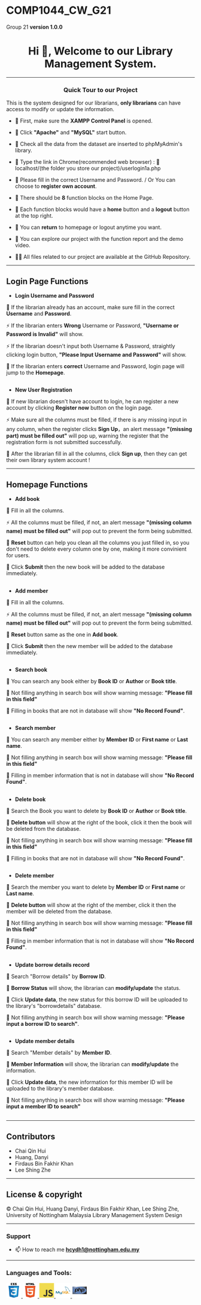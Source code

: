 # COMP1044_CW_G21
Group 21 **version 1.0.0**
<h1 align="center">Hi 👋, Welcome to our Library Management System.</h1>

---

<h3 align="center">Quick Tour to our Project</h3>

This is the system designed for our librarians, **only librarians** can have access to modify or update the information.

- 🔭 First, make sure the **XAMPP Control Panel** is opened.

- 🤝 Click **"Apache"** and **"MySQL"** start button.

- 👨‍ Check all the data from the dataset are inserted to phpMyAdmin's library.

- 📝 Type the link in Chrome(recommended web browser) : 💬 localhost/(the folder you store our project)/userlogin1a.php

- 👯 Please fill in the correct Username and Password. / Or You can choose to **register own account**.

- 🌱 There should be **8** function blocks on the Home Page.

- 🤝 Each function blocks would have a **home** button and a **logout** button at the top right.

- 👯 You can **return** to homepage or logout anytime you want.

- 💬 You can explore our project with the function report and the demo video.

- 👨‍💻 All files related to our project are available at the GitHub Repository.

---

## Login Page Functions

- **Login Username and Password**

👯 If the librarian already has an account, make sure fill in the correct **Username** and **Password**.

⚡ If the librarian enters **Wrong** Username or Password, **"Username or Password is Invalid"** will show.

⚡ If the librarian doesn't input both Username & Password, straightly clicking login button, **"Please Input Username and Password"** will show.

🤝 If the librarian enters **correct** Username and Password, login page will jump to the **Homepage**.

##

- **New User Registration**

🌱 If new librarian doesn't have account to login, he can register a new account by clicking **Register now** button on the login page. 

⚡ Make sure all the columns must be filled, if there is any missing input in any column, when the register clicks **Sign Up**，an alert message **"(missing part) must be filled out"** will pop up, warning the register that the registration form is not submitted successfully.

🤝 After the librarian fill in all the columns, click **Sign up**, then they can get their own library system account !

---

## Homepage Functions

- **Add book**

👨‍ Fill in all the columns.

⚡ All the columns must be filled, if not, an alert message **"(missing column name) must be filled out"** will pop out to prevent the form being submitted.

🤝 **Reset** button can help you clean all the columns you just filled in, so you don't need to delete every column one by one, making it more convinient for users.

👯 Click **Submit** then the new book will be added to the database immediately.

##

- **Add member**

👨‍ Fill in all the columns.

⚡ All the columns must be filled, if not, an alert message **"(missing column name) must be filled out"** will pop out to prevent the form being submitted.

🤝 **Reset** button same as the one in **Add book**.

👯 Click **Submit** then the new member will be added to the database immediately.

##

- **Search book**

📝 You can search any book either by **Book ID** or **Author** or **Book title**.

🔭 Not filling anything in search box will show warning message: **"Please fill in this field"**

👋 Filling in books that are not in database will show **"No Record Found"**.

##

- **Search member**

📝 You can search any member either by **Member ID** or **First name** or **Last name**.

🔭 Not filling anything in search box will show warning message: **"Please fill in this field"**

👋 Filling in member information that is not in database will show **"No Record Found"**.

##

- **Delete book**

🔭 Search the Book you want to delete by **Book ID** or **Author** or **Book title**.

💬 **Delete button** will show at the right of the book, click it then the book will be deleted from the database.

🔭 Not filling anything in search box will show warning message: **"Please fill in this field"**

👋 Filling in books that are not in database will show **"No Record Found"**.

##

- **Delete member**

🔭 Search the member you want to delete by **Member ID** or **First name** or **Last name**.

💬 **Delete button** will show at the right of the member, click it then the member will be deleted from the database.

🔭 Not filling anything in search box will show warning message: **"Please fill in this field"**

👋 Filling in member information that is not in database will show **"No Record Found"**.

##

- **Update borrow details record**

👨‍ Search "Borrow details" by **Borrow ID**.

💬 **Borrow Status** will show, the librarian can **modify/update** the status.

🤝 Click **Update data**, the new status for this borrow ID will be uploaded to the library's "borrowdetails" database.

🔭 Not filling anything in search box will show warning message: **"Please input a borrow ID to search"**.

##

- **Update member details**

👨‍ Search "Member details" by **Member ID**.

💬 **Member Information** will show, the librarian can **modify/update** the information.

🤝 Click **Update data**, the new information for this member ID will be uploaded to the library's member database.

🔭 Not filling anything in search box will show warning message: **"Please input a member ID to search"**

##

---

## Contributors

- Chai Qin Hui
- Huang, Danyi
- Firdaus Bin Fakhir Khan
- Lee Shing Zhe

---

## License & copyright
© Chai Qin Hui, Huang Danyi, Firdaus Bin Fakhir Khan, Lee Shing Zhe, University of Nottingham Malaysia Library Management System Design

---

<h3 align="left"> Support </h3>

- 📫 How to reach me **hcydh1@nottingham.edu.my**
<p align="left">
</p>

---

<h3 align="left">Languages and Tools:</h3>
<p align="left"> <a href="https://www.w3schools.com/css/" target="_blank" rel="noreferrer"> <img src="https://raw.githubusercontent.com/devicons/devicon/master/icons/css3/css3-original-wordmark.svg" alt="css3" width="40" height="40"/> </a> <a href="https://www.w3.org/html/" target="_blank" rel="noreferrer"> <img src="https://raw.githubusercontent.com/devicons/devicon/master/icons/html5/html5-original-wordmark.svg" alt="html5" width="40" height="40"/> </a> <a href="https://developer.mozilla.org/en-US/docs/Web/JavaScript" target="_blank" rel="noreferrer"> <img src="https://raw.githubusercontent.com/devicons/devicon/master/icons/javascript/javascript-original.svg" alt="javascript" width="40" height="40"/> </a> <a href="https://www.mysql.com/" target="_blank" rel="noreferrer"> <img src="https://raw.githubusercontent.com/devicons/devicon/master/icons/mysql/mysql-original-wordmark.svg" alt="mysql" width="40" height="40"/> </a> <a href="https://www.php.net" target="_blank" rel="noreferrer"> <img src="https://raw.githubusercontent.com/devicons/devicon/master/icons/php/php-original.svg" alt="php" width="40" height="40"/> </a> </p>
